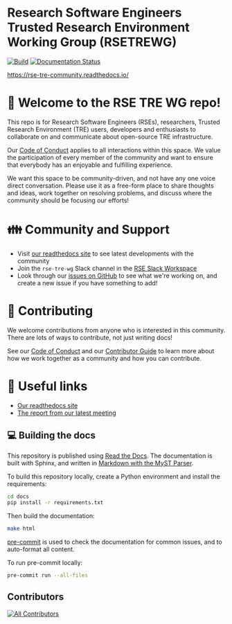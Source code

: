 # Research Software Engineers Trusted Research Environment Working Group (RSETREWG)

[![Build](https://github.com/manics/rse-tre/actions/workflows/build.yml/badge.svg)](https://github.com/manics/rse-tre/actions/workflows/build.yml)
[![Documentation Status](https://readthedocs.org/projects/rse-tre-community/badge/?version=latest)](https://rse-tre-community.readthedocs.io/en/latest/?badge=latest)

https://rse-tre-community.readthedocs.io/

# :wave: Welcome to the RSE TRE WG repo!

This repo is for Research Software Engineers (RSEs), researchers, Trusted Research Environment (TRE) users, developers and enthusiasts to collaborate on and communicate about open-source TRE infrastructure.

Our [Code of Conduct]() applies to all interactions within this space. We value the participation of every member of the community and want to ensure that everybody has an enjoyable and fulfilling experience.

We want this space to be community-driven, and not have any one voice direct conversation. Please use it as a free-form place to share thoughts and ideas, work together on resolving problems, and discuss where the community should be focusing our efforts!

# :family: Community and Support

- Visit [our readthedocs site](https://rse-tre-community.readthedocs.io/en/latest/index.html#) to see latest developments with the community
- Join the `rse-tre-wg` Slack channel in the [RSE Slack Workspace](https://docs.google.com/forms/d/e/1FAIpQLSdqs-_QNwQFzCIUEafah91E5E00lGUEnTPC4jjYbGUqPjONwA/viewform)
- Look through our [issues on GitHub](https://github.com/rse-tre/community/issues) to see what we're working on, and create a new issue if you have something to add!

# :handshake: Contributing

We welcome contributions from anyone who is interested in this community.
There are lots of ways to contribute, not just writing docs!

See our [Code of Conduct](CODE_OF_CONDUCT.md) and our [Contributor Guide](CONTRIBUTING.md) to learn more about how we work together as a community and how you can contribute.

# :link: Useful links

- [Our readthedocs site](https://rse-tre-community.readthedocs.io/en/latest/index.html#)
- [The report from our latest meeting](https://rse-tre-community.readthedocs.io/en/latest/events/wg_workshops/rsecon22/index.html)

## :computer: Building the docs

This repository is published using [Read the Docs](https://rse-tre-community.readthedocs.io/).
The documentation is built with Sphinx, and written in [Markdown with the MyST Parser](https://myst-parser.readthedocs.io/).

To build this repository locally, create a Python environment and install the requirements:

```sh
cd docs
pip install -r requirements.txt
```

Then build the documentation:

```sh
make html
```

[pre-commit](https://pre-commit.com/) is used to check the documentation for common issues, and to auto-format all content.

To run pre-commit locally:

```sh
pre-commit run --all-files
```

## Contributors

<!-- ALL-CONTRIBUTORS-LIST:START - Do not remove or modify this section -->
<!-- prettier-ignore-start -->
<!-- markdownlint-disable -->

<!-- markdownlint-restore -->
<!-- prettier-ignore-end -->

<!-- ALL-CONTRIBUTORS-LIST:END -->

<!-- ALL-CONTRIBUTORS-BADGE:START - Do not remove or modify this section -->

[![All Contributors](https://img.shields.io/badge/all_contributors-13-orange.svg?style=flat-square)](#contributors)

<!-- ALL-CONTRIBUTORS-BADGE:END -->
